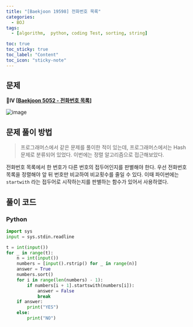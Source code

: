 ```yaml
---
title: "[Baekjoon 19598] 전화번호 목록"
categories:
  - BOJ
tags:
  - [algorithm,  python, coding Test, sorting, string]

toc: true
toc_sticky: true
toc_label: "Content"
toc_icon: "sticky-note"
---
```


## 문제

**💛Ⅳ [[Baekjoon 5052 - 전화번호 목록](https://www.acmicpc.net/problem/5052)]**

![image](https://user-images.githubusercontent.com/68420044/199787854-003d96e3-58b8-4717-acc6-afce7fdcfb8c.png)

## 문제 풀이 방법

> 프로그래머스에서 같은 문제를 풀이한 적이 있는데, 프로그래머스에서는 Hash 문제로 분류되어 있었다. 이번에는 정렬 알고리즘으로 접근해보았다.
> 

전화번호 목록에서 한 번호가 다른 번호의 접두어인지를 판별해야 한다. 우선 전화번호 목록을 정렬해야 앞 뒤 번호만 비교하여 비교횟수를 줄일 수 있다. 이때 파이썬에는 `startwith` 라는 접두어로 시작하는지를 판별하는 함수가 있어서 사용하였다. 

## 풀이 코드

### Python

```python
import sys
input = sys.stdin.readline

t = int(input())
for _ in range(t):
    n = int(input())
    numbers = [input().rstrip() for _ in range(n)]
    answer = True
    numbers.sort()
    for i in range(len(numbers) - 1):
        if numbers[i + 1].startswith(numbers[i]):
            answer = False
            break
    if answer:
        print("YES")
    else:
        print("NO")
```